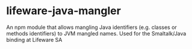 # lifeware-java-mangler
An npm module that allows mangling Java identifiers (e.g. classes or methods identifiers) to JVM mangled names. Used for the Smaltalk/Java binding at Lifeware SA
